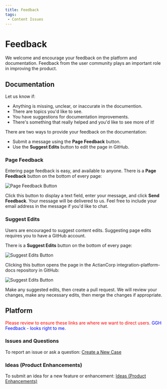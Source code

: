 ```yaml
---
title: Feedback
tags:
 - Content Issues
---
```


# Feedback

We welcome and encourage your feedback on the platform and documentation. Feedback from the user community plays an important role in improving the product.

## Documentation

Let us know if:

* Anything is missing, unclear, or inaccurate in the documention. 
* There are topics you'd like to see.
* You have suggestions for documentation improvements.
* There's something that really helped and you'd like to see more of it!

There are two ways to provide your feedback on the documentation: 

* Submit a message using the **Page Feedback** button.
* Use the **Suggest Edits** button to edit the page in GitHub.

### Page Feedback

Entering page feedback is easy, and available to anyone. There is a **Page Feedback** button on the bottom of every page:

  ![Page Feedback Button](/img/Feedback-Button.png)

Click this button to display a text field, enter your message, and click **Send Feedback**. Your message will be delivered to us. Feel free to include your email address in the message if you'd like to chat.

### Suggest Edits

Users are encouraged to suggest content edits. Suggesting page edits requires you to have a GitHub account. 

There is a **Suggest Edits** button on the bottom of every page:

  ![Suggest Edits Button](/img/Suggest-Edits-Button.png)

Clicking this button opens the page in the ActianCorp integration-platform-docs repository in GitHub:

  ![Suggest Edits Button](/img/GitHub-Repo.png)

Make any suggested edits, then create a pull request. We will review your changes, make any necessary edits, then merge the changes if appropriate.

## Platform

<font color="red">
Please review to ensure these links are where we want to direct users.
</font>
<font color="blue">
GGH Feedback - looks right to me.  
</font>

###  Issues and Questions

To report an issue or ask a question: [Create a New Case](https://communities.actian.com/s/create-new-case)


### Ideas (Product Enhancements)

To submit an idea for a new feature or enhancement: [Ideas (Product Enhancements)](https://communities.actian.com/s/bridea/acideasULT__brIdea__c/Recent)
